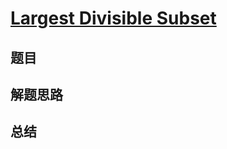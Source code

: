 # [Largest Divisible Subset](https://leetcode.com/problems/largest-divisible-subset/)

## 题目


## 解题思路


## 总结


